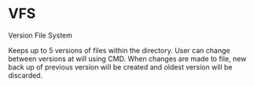 # VFS

Version File System

Keeps up to 5 versions of files within the directory.
User can change between versions at will using CMD.
When changes are made to file, new back up of previous version will be created and oldest version will be discarded.

